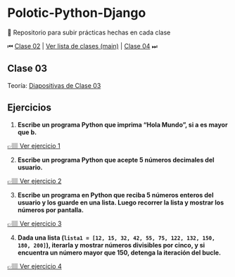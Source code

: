 # Polotic-Python-Django
🐍 Repositorio para subir prácticas hechas en cada clase

⏮ [Clase 02](https://github.com/JaviCeRodriguez/Polotic-Python-Django/tree/clase-02) | [Ver lista de clases (main)](https://github.com/JaviCeRodriguez/Polotic-Python-Django/tree/main) | [Clase 04](https://github.com/JaviCeRodriguez/Polotic-Python-Django/tree/clase-04) ⏭

## Clase 03
Teoría: [Diapositivas de Clase 03](https://github.com/JaviCeRodriguez/Polotic-Python-Django/blob/clase-03/clase-3-teoria.pdf)

## Ejercicios
1. **Escribe un programa Python que imprima “Hola Mundo”, si a es mayor que b.**

[👉🏽 Ver ejercicio 1](https://github.com/JaviCeRodriguez/Polotic-Python-Django/blob/clase-03/ejercicios/eje1.py)

2. **Escribe un programa Python que acepte 5 números decimales del usuario.**

[👉🏽 Ver ejercicio 2](https://github.com/JaviCeRodriguez/Polotic-Python-Django/blob/clase-03/ejercicios/eje2.py)

3. **Escribe un programa en Python que reciba 5 números enteros del usuario y los guarde en una lista. Luego recorrer la lista y mostrar los números por pantalla.**

[👉🏽 Ver ejercicio 3](https://github.com/JaviCeRodriguez/Polotic-Python-Django/blob/clase-03/ejercicios/eje3.py)

4. **Dada una lista (`lista1 = [12, 15, 32, 42, 55, 75, 122, 132, 150, 180, 200]`), iterarla y mostrar números divisibles por cinco, y si encuentra un número mayor que 150, detenga la iteración del bucle.**

[👉🏽 Ver ejercicio 4](https://github.com/JaviCeRodriguez/Polotic-Python-Django/blob/clase-03/ejercicios/eje4.py)
